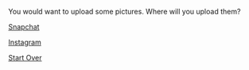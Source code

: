 You would want to upload some pictures. Where will you upload them?

[Snapchat](../Snapchat/finalize.md)

[Instagram](../Instagram/finalize2.md)

[Start Over](../README.md)